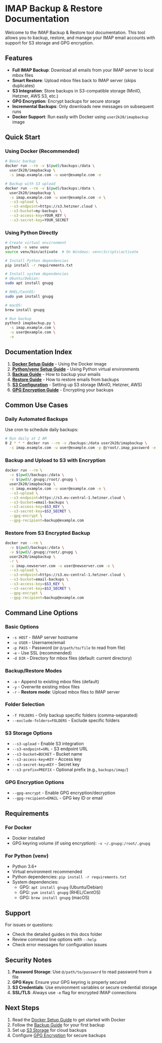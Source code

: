 # IMAP Backup & Restore Documentation

Welcome to the IMAP Backup & Restore tool documentation. This tool allows you to backup, restore, and manage your IMAP email accounts with support for S3 storage and GPG encryption.

## Features

- **Full IMAP Backup**: Download all emails from your IMAP server to local mbox files
- **Smart Restore**: Upload mbox files back to IMAP server (skips duplicates)
- **S3 Integration**: Store backups in S3-compatible storage (MinIO, Hetzner, AWS S3, etc.)
- **GPG Encryption**: Encrypt backups for secure storage
- **Incremental Backups**: Only downloads new messages on subsequent runs
- **Docker Support**: Run easily with Docker using `user2k20/imapbackup` image

## Quick Start

### Using Docker (Recommended)

```bash
# Basic backup
docker run --rm -v $(pwd)/backups:/data \
  user2k20/imapbackup \
  -s imap.example.com -u user@example.com -e

# Backup with S3 upload
docker run --rm -v $(pwd)/backups:/data \
  user2k20/imapbackup \
  -s imap.example.com -u user@example.com -e \
  --s3-upload \
  --s3-endpoint=https://s3.hetzner.cloud \
  --s3-bucket=my-backups \
  --s3-access-key=YOUR_KEY \
  --s3-secret-key=YOUR_SECRET
```

### Using Python Directly

```bash
# Create virtual environment
python3 -m venv venv
source venv/bin/activate  # On Windows: venv\Scripts\activate

# Install Python dependencies
pip install -r requirements.txt

# Install system dependencies
# Ubuntu/Debian:
sudo apt install gnupg

# RHEL/CentOS:
sudo yum install gnupg

# macOS:
brew install gnupg

# Run backup
python3 imapbackup.py \
  -s imap.example.com \
  -u user@example.com \
  -e
```

## Documentation Index

1. **[Docker Setup Guide](docker-setup.md)** - Using the Docker image
2. **[Python/venv Setup Guide](python-setup.md)** - Using Python virtual environments
3. **[Backup Guide](backup-guide.md)** - How to backup your emails
4. **[Restore Guide](restore-guide.md)** - How to restore emails from backups
5. **[S3 Configuration](s3-setup.md)** - Setting up S3 storage (MinIO, Hetzner, AWS)
6. **[GPG Encryption Guide](gpg-setup.md)** - Encrypting your backups

## Common Use Cases

### Daily Automated Backups

Use cron to schedule daily backups:

```bash
# Run daily at 2 AM
0 2 * * * docker run --rm -v /backups:/data user2k20/imapbackup \
  -s imap.example.com -u user@example.com -p @/root/.imap_password -e
```

### Backup and Upload to S3 with Encryption

```bash
docker run --rm \
  -v $(pwd)/backups:/data \
  -v $(pwd)/.gnupg:/root/.gnupg \
  user2k20/imapbackup \
  -s imap.example.com -u user@example.com -e \
  --s3-upload \
  --s3-endpoint=https://s3.eu-central-1.hetzner.cloud \
  --s3-bucket=email-backups \
  --s3-access-key=$S3_KEY \
  --s3-secret-key=$S3_SECRET \
  --gpg-encrypt \
  --gpg-recipient=backup@example.com
```

### Restore from S3 Encrypted Backup

```bash
docker run --rm \
  -v $(pwd)/backups:/data \
  -v $(pwd)/.gnupg:/root/.gnupg \
  user2k20/imapbackup \
  -r \
  -s imap.newserver.com -u user@newserver.com -e \
  --s3-upload \
  --s3-endpoint=https://s3.eu-central-1.hetzner.cloud \
  --s3-bucket=email-backups \
  --s3-access-key=$S3_KEY \
  --s3-secret-key=$S3_SECRET \
  --gpg-encrypt \
  --gpg-recipient=backup@example.com
```

## Command Line Options

### Basic Options

- `-s HOST` - IMAP server hostname
- `-u USER` - Username/email
- `-p PASS` - Password (or `@/path/to/file` to read from file)
- `-e` - Use SSL (recommended)
- `-d DIR` - Directory for mbox files (default: current directory)

### Backup/Restore Modes

- `-a` - Append to existing mbox files (default)
- `-y` - Overwrite existing mbox files
- `-r` - **Restore mode**: Upload mbox files to IMAP server

### Folder Selection

- `-f FOLDERS` - Only backup specific folders (comma-separated)
- `--exclude-folders=FOLDERS` - Exclude specific folders

### S3 Storage Options

- `--s3-upload` - Enable S3 integration
- `--s3-endpoint=URL` - S3 endpoint URL
- `--s3-bucket=BUCKET` - Bucket name
- `--s3-access-key=KEY` - Access key
- `--s3-secret-key=KEY` - Secret key
- `--s3-prefix=PREFIX` - Optional prefix (e.g., `backups/imap/`)

### GPG Encryption Options

- `--gpg-encrypt` - Enable GPG encryption/decryption
- `--gpg-recipient=EMAIL` - GPG key ID or email

## Requirements

### For Docker
- Docker installed
- GPG keyring volume (if using encryption): `-v ~/.gnupg:/root/.gnupg`

### For Python (venv)
- Python 3.6+
- Virtual environment recommended
- Python dependencies: `pip install -r requirements.txt`
- System dependencies:
  - GPG: `apt install gnupg` (Ubuntu/Debian)
  - GPG: `yum install gnupg` (RHEL/CentOS)
  - GPG: `brew install gnupg` (macOS)

## Support

For issues or questions:
- Check the detailed guides in this docs folder
- Review command line options with `--help`
- Check error messages for configuration issues

## Security Notes

1. **Password Storage**: Use `@/path/to/password` to read password from a file
2. **GPG Keys**: Ensure your GPG keyring is properly secured
3. **S3 Credentials**: Use environment variables or secure credential storage
4. **SSL/TLS**: Always use `-e` flag for encrypted IMAP connections

## Next Steps

1. Read the [Docker Setup Guide](docker-setup.md) to get started with Docker
2. Follow the [Backup Guide](backup-guide.md) for your first backup
3. Set up [S3 Storage](s3-setup.md) for cloud backups
4. Configure [GPG Encryption](gpg-setup.md) for secure backups
